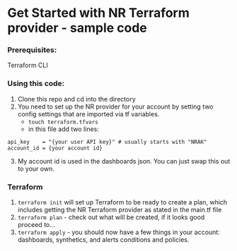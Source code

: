 # Get Started with NR Terraform provider - sample code

### Prerequisites:
Terraform CLI

### Using this code:
1. Clone this repo and cd into the directory
2. You need to set up the NR provider for your account by setting two config settings that are imported via tf variables.
   - `touch terraform.tfvars`
   - in this file add two lines:
  ```
api_key    = "{your user API key}" # usually starts with "NRAK"
account_id = {your account id}
```
3. My account id is used in the dashboards json. You can just swap this out to your own.

### Terraform 
1. `terraform init` will set up Terraform to be ready to create a plan, which includes getting the NR Terraform provider as stated in the main.tf file
2. `terraform plan` - check out what will be created, if it looks good proceed to...
3. `terraform apply`  - you should now have a few things in your account: dashboards, synthetics, and alerts conditions and policies.
